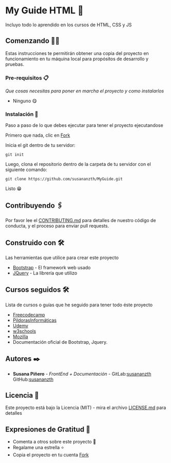 # My Guide HTML 🙋

Incluyo todo lo aprendido en los cursos de HTML, CSS y JS

## Comenzando 💪🚀

Estas instrucciones te permitirán obtener una copia del proyecto en funcionamiento en tu máquina local para propósitos de desarrollo y pruebas.

### Pre-requisitos 📋

_Que cosas necesitas para poner en marcha el proyecto y como instalarlos_

* Ninguno 😋

### Instalación 🔧

Paso a paso de lo que debes ejecutar para tener el proyecto ejecutandose

Primero que nada, clic en [Fork](https://github.com/susananzth/MyGuide/fork)

Inicia el git dentro de tu servidor:
```
git init
```

Luego, clona el repositorio dentro de la carpeta de tu servidor con el siguiente comando:
```
git clone https://github.com/susananzth/MyGuide.git
```

Listo 😁

## Contribuyendo 🖇️

Por favor lee el [CONTRIBUTING.md](https://github.com/susananzth/MyGuide/blob/master/CONTRIBUTING.md) para detalles de nuestro código de conducta, y el proceso para enviar pull requests.

## Construido con 🛠️

Las herramientas que utilice para crear este proyecto

* [Bootstrap](https://getbootstrap.com/docs/4.5/getting-started/introduction/) - El framework web usado
* [JQuery](https://jquery.com/download/) - La librería que utilizo

## Cursos seguidos 🛠️

Lista de cursos o guías que he seguido para tener todo éste proyecto

* [Freecodecamp](https://www.freecodecamp.org/learn/)
* [PildorasInformáticas](https://www.youtube.com/watch?v=QC9_8nRNNHA&list=PLU8oAlHdN5BnX63lyAeV0LzLnpGudgRrK)
* [Udemy](https://www.udemy.com/course/curso-de-desarrollo-web-con-html-css-y-javascript/learn/lecture/18055297#overview)
* [w3schools](https://www.w3schools.com/html/)
* [Mozilla](https://developer.mozilla.org/es/docs/HTML/HTML5)
* Documentación oficial de Bootstrap, Jquery.

## Autores ✒️

* **Susana Piñero** - *FrontEnd + Documentación* - GitLab:[susananzth](https://gitlab.com/susananzth) GitHub:[susananzth](https://github.com/susananzth)

## Licencia 📄

Este proyecto está bajo la Licencia (MIT) - mira el archivo [LICENSE.md](https://github.com/susananzth/MyGuide/blob/master/LICENSE) para detalles

## Expresiones de Gratitud 🎁

* Comenta a otros sobre este proyecto 📢
* Regalame una estrella ⭐
* Copia el proyecto en tu cuenta [Fork](https://github.com/susananzth/MyGuide/fork)
